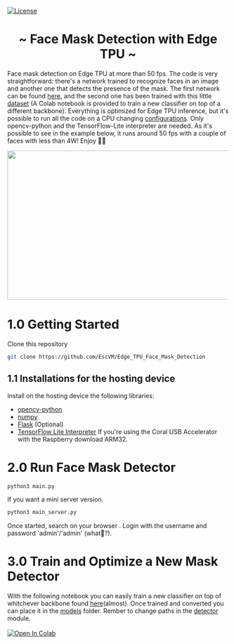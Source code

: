 [![License](https://img.shields.io/badge/License-Apache%202.0-blue.svg)](https://opensource.org/licenses/Apache-2.0)

<h1 align="center"> ~ Face Mask Detection with Edge TPU ~ </h1>

Face mask detection on Edge TPU at more than 50 fps. The code is very straightforward: there's a network trained to recognize faces in an image and another one that detects the presence of the mask. The first network can be found [here](https://coral.ai/models/), and the second one has been trained with this little [dataset](https://drive.google.com/drive/folders/1XDte2DL2Mf_hw4NsmGst7QtYoU7sMBVG) (A Colab notebook is provided to train a new classifier on top of a different backbone). Everything is optimized for Edge TPU inference, but it's possible to run all the code on a CPU changing [configurations](https://github.com/EscVM/Edge_TPU_Face_Mask_Detection/blob/main/config.json). Only opencv-python and the TensorFlow-Lite interpreter are needed. As it's possible to see in the example below, it runs around 50 fps with a couple of faces with less than 4W! Enjoy 👨‍💻

<p align="center">
  <img width="600" height="340" src="media/demo.gif">
</p>

# 1.0 Getting Started
Clone this repository

   ```bash
   git clone https://github.com/EscVM/Edge_TPU_Face_Mask_Detection
   ```
## 1.1 Installations for the hosting device

Install on the hosting device the following libraries:

- [opencv-python](https://pypi.org/project/opencv-python/)
- [numpy](https://pypi.org/project/numpy/)
- [Flask](https://pypi.org/project/Flask/) (Optional)
- [TensorFlow Lite Interpreter](https://www.tensorflow.org/lite/guide/python) If you're using the Coral USB Accelerator with the Raspberry download ARM32.     

# 2.0 Run Face Mask Detector

   ```bash
   python3 main.py
   ```
   
If you want a mini server version.

   ```bash
   python3 main_server.py
   ```

Once started, search on your browser [](localhost:8080). Login with the username and password 'admin'/'admin' (what👀?).


# 3.0 Train and Optimize a New Mask Detector
With the following notebook you can easily train a new classifier on top of whitchever backbone found [here](https://keras.io/api/applications/#densenet)(almost).
Once trained and converted you can place it in the [models](https://github.com/EscVM/Edge_TPU_Face_Mask_Detection/tree/main/models) folder. Rember to change paths in the [detector](https://github.com/EscVM/Edge_TPU_Face_Mask_Detection/blob/main/utils/detector.py) module.<br/><br/>
<a href="https://colab.research.google.com/drive/1kgEGysvTbL_1S7_X6pDwfVw7g28w8LnD?usp=sharing"><img src="https://colab.research.google.com/assets/colab-badge.svg" alt="Open In Colab"/></a>
